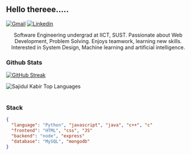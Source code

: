 


## Hello thereee.....
[![Gmail](https://img.shields.io/badge/-Gmail-c14438?style=flat&logo=Gmail&logoColor=white)](mailto:panna.codebase@gmail.com?subject=From%20GitHub&&body=Hi,%20there.%20Found%20you%20on%20GitHub!%20Let's%20talk%20about...)
[![Linkedin](https://img.shields.io/badge/-LinkedIn-blue?style=flat&logo=Linkedin&logoColor=white)](https://www.linkedin.com/in/panna-das-aryan)

<div align = "center">
Software Engineering undergrad at IICT, SUST. Passionate about Web Development, Problem Solving. Enjoys teamwork, learning new skills. Interested in System Design, Machine learning and artificial intelligence.
</div>


### Github Stats


[![GitHub Streak](http://github-readme-streak-stats.herokuapp.com?user=sajidul-kabir&theme=radical&background=0A0A0A&stroke=CDB4DB&ring=CDB4DB&currStreakNum=D3D3D3&sideNums=D3D3D3&dates=CDB4DB)](https://git.io/streak-stats)
<br />



<img src="https://github-readme-stats.vercel.app/api/top-langs/?username=PannaAryan&layout=compact&theme=dark&bg_color=0A0A0A" alt="Sajidul Kabir Top Languages"/>
<br />
<br>

### Stack

```json
{
  "language": "Python", "javascript", "java", "c++", "c"
  "frontend": "HTML", "css", "JS"
  "backend": "node", "express"
  "database": "MySQL", "mongodb"
}
```

</br>
